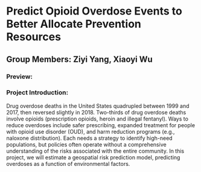 # Predict Opioid Overdose Events to Better Allocate Prevention Resources

## Group Members: Ziyi Yang, Xiaoyi Wu

### Preview:

### Project Introduction:
Drug overdose deaths in the United States quadrupled between 1999 and 2017, then reversed slightly in 2018. Two-thirds of drug overdose deaths involve opioids (prescription opioids, heroin and illegal fentanyl). Ways to reduce overdoses include safer prescribing, expanded treatment for people with opioid use disorder (OUD), and harm reduction programs (e.g., naloxone distribution). Each needs a strategy to identify high-need populations, but policies often operate without a comprehensive understanding of the risks associated with the entire community.
In this project, we will estimate a geospatial risk prediction model, predicting overdoses as a function of environmental factors.
